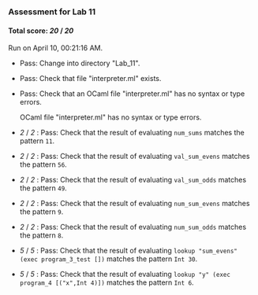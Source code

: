 ### Assessment for Lab 11

#### Total score: _20_ / _20_

Run on April 10, 00:21:16 AM.

+ Pass: Change into directory "Lab_11".

+ Pass: Check that file "interpreter.ml" exists.

+ Pass: Check that an OCaml file "interpreter.ml" has no syntax or type errors.

    OCaml file "interpreter.ml" has no syntax or type errors.



+  _2_ / _2_ : Pass: Check that the result of evaluating `num_sums` matches the pattern `11`.

   



+  _2_ / _2_ : Pass: Check that the result of evaluating `val_sum_evens` matches the pattern `56`.

   



+  _2_ / _2_ : Pass: Check that the result of evaluating `val_sum_odds` matches the pattern `49`.

   



+  _2_ / _2_ : Pass: Check that the result of evaluating `num_sum_evens` matches the pattern `9`.

   



+  _2_ / _2_ : Pass: Check that the result of evaluating `num_sum_odds` matches the pattern `8`.

   



+  _5_ / _5_ : Pass: Check that the result of evaluating `lookup "sum_evens" (exec program_3_test [])` matches the pattern `Int 30`.

   



+  _5_ / _5_ : Pass: Check that the result of evaluating `lookup "y" (exec program_4 [("x",Int 4)])` matches the pattern `Int 6`.

   



